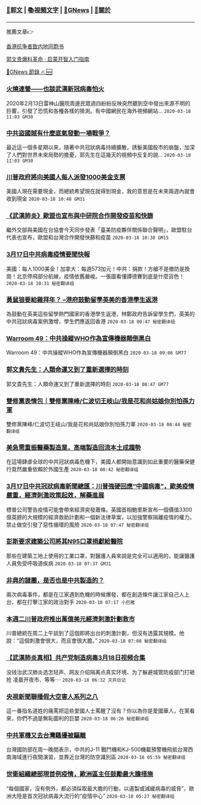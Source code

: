 ###  [:eagle:郭文](https://github.com/ourhimalayas/txt) | [:books:視頻文字](https://github.com/ourhimalayas/txt/blob/master/content/README.md) | [:newspaper:GNews](https://github.com/ourhimalayas/txt/blob/master/content/gnews/README.md) | [:pray:關於](https://github.com/ourhimalayas/home/tree/master/about)
---

推薦文章:point_right:

[香港抗争者致内地同胞书](https://github.com/ourhimalayas/news/blob/master/2019/08/a_letter_from_the_hong_kong_people.md)

[郭文贵爆料革命 · 启蒙开智入门指南](https://github.com/ourhimalayas/txt/issues/1)

[:newspaper:GNews 節錄 :fire: :new:](https://github.com/ourhimalayas/txt/blob/master/content/gnews/README.md) 



### [火燒連營——也談武漢新冠病毒怕火](/content/gnews/1/README.md)

2020年2月13日雷神山醫院周邊民眾週四紛紛反映突然聽到空中發出來源不明的巨響，引發了恐慌和各種各樣的猜測。有中國網民在海外視頻網站...  `2020-03-18 11:03 GM30`

### [中共盜國賊有什麼底氣發動一場戰爭？](/content/gnews/2/README.md)

最近這一個多星期以來，隨著中共冠狀病毒持續擴散，誘髮美國股市的崩盤，加深了人們對世界未來局勢的擔憂，郭先生在這幾天的視頻中反复的說...  `2020-03-18 11:03 GM30`

### [川普政府將向美國人每人派發1000美金支票](/content/gnews/3/README.md)

美國人現在需要現金，而總統希望現在就得到現金，我的意思是在未來兩週內就會收到現金  `2020-03-18 10:48 GM31`

### [《武漢肺炎》歐盟也宣布與中研院合作開發疫苗和快篩](/content/gnews/4/README.md)

繼外交部與美國在台協會今天同步發表「臺美防疫夥伴關係聯合聲明」，歐盟駐台代表也宣布，歐盟和台灣合作開發快篩和疫苗  `2020-03-18 10:38 GM15`

### [3月17日中共病毒疫情要聞快報](/content/gnews/5/README.md)

美國：每人1000美金！加拿大：每週573加元！中共：捐款！方艙不是撤防是換崗！北京停飛部分航線，疫情依舊嚴峻。一張圖看懂譚德賽到底是什麼貨色！  `2020-03-18 10:31 秘密翻译组`

### [黃鼠狼要給雞拜年？ –港府鼓動留學英美的香港學生返港](/content/gnews/6/README.md)

為鼓動在英美這些留學熱門國家的香港學生返港，林鄭政府告訴留學生們，英美的中共冠狀病毒案例激增，學生們應返回香港  `2020-03-18 09:47 秘密翻译组`

### [Warroom 49：中共操縱WHO作為宣傳機器顛倒黑白](/content/gnews/7/README.md)

Warroom 49：中共操縱WHO作為宣傳機器顛倒黑白  `2020-03-18 09:06 GM77`

### [郭文貴先生：人類命運又到了重新選擇的時刻](/content/gnews/8/README.md)

郭文貴先生：人類命運又到了重新選擇的時刻  `2020-03-18 08:47 GM77`

### [雙修黨表情包｜雙修黨陳峰/仁波切王岐山/我是花和尚姑娘你別怕孫力軍](/content/gnews/9/README.md)

雙修黨陳峰/仁波切王岐山/我是花和尚姑娘你別怕孫力軍  `2020-03-18 08:44 秘密翻译组`

### [美急需重振醫藥製造業，高端製造回流本土成趨勢](/content/gnews/10/README.md)

在這場肆虐全球的中共冠狀病毒危機下，美國人都開始意識到如此重要的醫藥保健行竟然嚴重依賴於外國生產  `2020-03-18 08:42 秘密翻译组`

### [3月17日中共冠狀病毒新聞總匯：川普強硬回應“中國病毒”，歐美疫情嚴重，經濟刺激政策起效，解藥進展](/content/gnews/11/README.md)

標普公司警告疫情可能會帶來經濟突發蕭條。英國首相鮑里斯宣布一個價值3300億英鎊的大規模的經濟救助計劃和一個新法律草案，以加強警察隔離疫情的權力。禁止做空引發了惡性循環的風險  `2020-03-18 07:47 秘密翻译组`

### [彭斯要求建築公司將其N95口罩捐獻給醫院](/content/gnews/12/README.md)

那些在建築工地上使用的工業口罩，對醫護人員來說是完全可以適用的，能讓醫護人員免受呼吸道疾病  `2020-03-18 07:37 GM31`

### [非典的謎團，是否也是中共製造的？](/content/gnews/13/README.md)

兩次病毒事件，都是在江家遇到危機的時候爆發，都在創造條件讓江家自己人上台，都在打擊江家的政治對手  `2020-03-18 07:17 小巴猪`

### [本週二川普政府推出萬億美元經濟刺激計劃救市](/content/gnews/14/README.md)

川普總統在周二上午談到了這個即將出台的刺激計劃，但沒有透露其規模。他說：“這個刺激會很大，而且會很大膽。”  `2020-03-18 07:08 秘密翻译组`

### [【武漢肺炎真相】共产党制造病毒3月18日视频合集](/content/gnews/15/README.md)

没钱治武汉肺炎选怎轻声、网友介绍隔离点真实环境、为了躲避城管防疫部门打砸抢 凌晨开夜市、等等····  `2020-03-18 06:32 灭共日记`

### [央視新聞聯播假大空害人系列之八](/content/gnews/16/README.md)

這一番指名道姓的痛罵把這些愛國人士罵醒了沒有？你以為你是愛國華人，在黨看來，你們不過是無恥圖利的巨嬰  `2020-03-18 06:26 秘密翻译组`

### [中共軍機又去台灣騷擾被驅離](/content/gnews/17/README.md)

台灣國防部在周一晚間表示，中共的J-11 戰鬥機和KJ-500機載預警機飛抵台灣西南海域進行夜間演習，並靠近台灣的防空識別區  `2020-03-18 05:59 秘密翻译组`

### [世衛組織總部現首例疫情，歐洲區主任鼓勵最大膽措施](/content/gnews/18/README.md)

“每個國家，沒有例外，都必須採取最大膽的行動，以遏製或減緩病毒的威脅”，歐洲大陸是首次冠狀病毒大流行的“疫情中心”  `2020-03-18 05:27 秘密翻译组`

